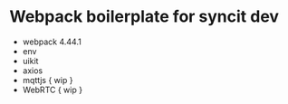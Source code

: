 # Webpack boilerplate for syncit dev
* webpack 4.44.1
* env
* uikit
* axios
* mqttjs { wip }
* WebRTC { wip }
